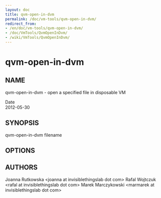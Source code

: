 ```yaml
---
layout: doc
title: qvm-open-in-dvm
permalink: /doc/vm-tools/qvm-open-in-dvm/
redirect_from:
- /en/doc/vm-tools/qvm-open-in-dvm/
- /doc/VmTools/QvmOpenInDvm/
- /wiki/VmTools/QvmOpenInDvm/
---
```


qvm-open-in-dvm
===============

NAME
----

qvm-open-in-dvm - open a specified file in disposable VM

Date  
2012-05-30

SYNOPSIS
--------

qvm-open-in-dvm filename

OPTIONS
-------

AUTHORS
-------

Joanna Rutkowska \<joanna at invisiblethingslab dot com\>
Rafal Wojtczuk \<rafal at invisiblethingslab dot com\>
Marek Marczykowski \<marmarek at invisiblethingslab dot com\>
